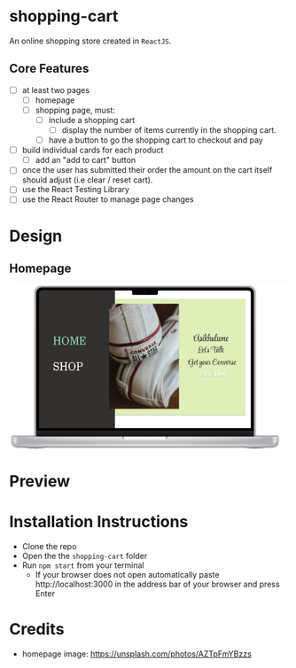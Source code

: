 # shopping-cart

An online shopping store created in `ReactJS`.

## Core Features

- [ ] at least two pages
  - [ ] homepage
  - [ ] shopping page, must:
    - [ ] include a shopping cart
      - [ ] display the number of items currently in the shopping cart.
    - [ ] have a button to go the shopping cart to checkout and pay
- [ ] build individual cards for each product
  - [ ] add an "add to cart" button
- [ ] once the user has submitted their order the amount on the cart itself should adjust (i.e clear / reset cart).
- [ ] use the React Testing Library
- [ ] use the React Router to manage page changes

# Design

## Homepage

![](./design/design-homepage.png)

# Preview

# Installation Instructions

- Clone the repo
- Open the the `shopping-cart` folder
- Run `npm start` from your terminal
  - If your browser does not open automatically paste http://localhost:3000 in the address bar of your browser and press Enter

# Credits

- homepage image: https://unsplash.com/photos/AZTpFmYBzzs
